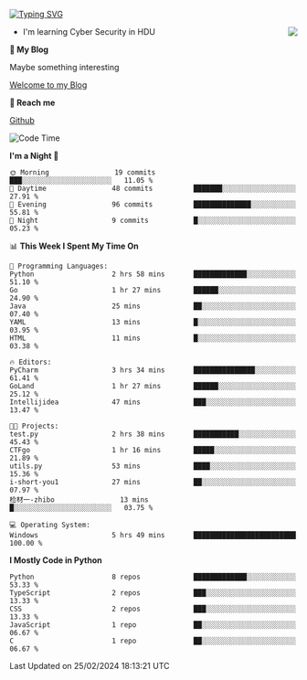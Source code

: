 [![Typing SVG](https://readme-typing-svg.herokuapp.com?font=Fira+Code&pause=1000&random=false&width=450&height=60&lines=Hello+%F0%9F%91%8B%F0%9F%8F%BB;I'm+JBNRZ)](https://git.io/typing-svg)

<a href="#">
  <img align="right" src="https://github-readme-stats.vercel.app/api?username=JBNRZ&show_icons=true&bg_color=15,f2f7fd,E0EAFC" />
</a>

- I'm learning Cyber Security in HDU

 **🌱 My Blog**

Maybe something interesting

[Welcome to my Blog](https://jbnrz.com.cn/)

 **💬 Reach me** 

[Github](https://github.com/JBNRZ)


<!--START_SECTION:waka-->
![Code Time](http://img.shields.io/badge/Code%20Time-332%20hrs%2023%20mins-blue)

**I'm a Night 🦉** 

```text
🌞 Morning                19 commits          ███░░░░░░░░░░░░░░░░░░░░░░   11.05 % 
🌆 Daytime                48 commits          ███████░░░░░░░░░░░░░░░░░░   27.91 % 
🌃 Evening                96 commits          ██████████████░░░░░░░░░░░   55.81 % 
🌙 Night                  9 commits           █░░░░░░░░░░░░░░░░░░░░░░░░   05.23 % 
```


📊 **This Week I Spent My Time On** 

```text
💬 Programming Languages: 
Python                   2 hrs 58 mins       █████████████░░░░░░░░░░░░   51.10 % 
Go                       1 hr 27 mins        ██████░░░░░░░░░░░░░░░░░░░   24.90 % 
Java                     25 mins             ██░░░░░░░░░░░░░░░░░░░░░░░   07.40 % 
YAML                     13 mins             █░░░░░░░░░░░░░░░░░░░░░░░░   03.95 % 
HTML                     11 mins             █░░░░░░░░░░░░░░░░░░░░░░░░   03.38 % 

🔥 Editors: 
PyCharm                  3 hrs 34 mins       ███████████████░░░░░░░░░░   61.41 % 
GoLand                   1 hr 27 mins        ██████░░░░░░░░░░░░░░░░░░░   25.12 % 
Intellijidea             47 mins             ███░░░░░░░░░░░░░░░░░░░░░░   13.47 % 

🐱‍💻 Projects: 
test.py                  2 hrs 38 mins       ███████████░░░░░░░░░░░░░░   45.43 % 
CTFgo                    1 hr 16 mins        █████░░░░░░░░░░░░░░░░░░░░   21.89 % 
utils.py                 53 mins             ████░░░░░░░░░░░░░░░░░░░░░   15.36 % 
i-short-you1             27 mins             ██░░░░░░░░░░░░░░░░░░░░░░░   07.97 % 
检材一-zhibo                13 mins             █░░░░░░░░░░░░░░░░░░░░░░░░   03.75 % 

💻 Operating System: 
Windows                  5 hrs 49 mins       █████████████████████████   100.00 % 
```

**I Mostly Code in Python** 

```text
Python                   8 repos             █████████████░░░░░░░░░░░░   53.33 % 
TypeScript               2 repos             ███░░░░░░░░░░░░░░░░░░░░░░   13.33 % 
CSS                      2 repos             ███░░░░░░░░░░░░░░░░░░░░░░   13.33 % 
JavaScript               1 repo              ██░░░░░░░░░░░░░░░░░░░░░░░   06.67 % 
C                        1 repo              ██░░░░░░░░░░░░░░░░░░░░░░░   06.67 % 
```




 Last Updated on 25/02/2024 18:13:21 UTC
<!--END_SECTION:waka-->
